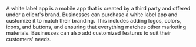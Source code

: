A white label app is a mobile app that is created by a third party and offered under a client's brand. 
Businesses can purchase a white label app and customize it to match their branding.
This includes adding logos, colors, icons, and buttons, and ensuring that everything matches other marketing materials. 
Businesses can also add customized features to suit their customers' needs.
